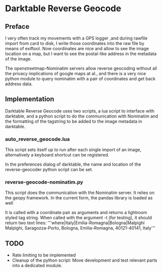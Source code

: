 # Darktable Reverse Geocode

## Preface

I very often track my movements with a GPS logger ,and during rawfile import from card to disk, I write those coordinates into the raw file by means of exiftool. Now coordinates are nice and allow to see the image location on a map, but I want to see the postal-like address in the metadata of the image.

The openstreetmap-Nominatim servers allow reverse geocoding without all the privacy implications of google maps at al., and there is a very nice python module to query nominatim with a pair of coordinates and get back address data.

## Implementation
Darktable Reverse Geocode uses two scripts, a lua script to interface with darktable, and a python script to do the communication with Nominatim and the formatting of the tagstring to be added to the image metadata in darktable.

### auto_reverse_geocode.lua

This script sets itself up to run after each single import of an image, alternatively a keyboard shortcut can be registered.

In the preferences dialog of darktable, the name and location of the reverse-geocoder python script can be set. 

### reverse-geocode-nominatim.py
This script does the communication with the Nominatim server. It relies on the geopy framework. In the current form, the pandas library is loaded as well

It is called with a coordinate pair as arguments and returns a lightroom styled tag string. When called with the argument -t (for testing), it should return two text lines:
'''where|Italy|Emilia-Romagna|Bologna|Malpighi
Malpighi, Saragozza-Porto, Bologna, Emilia-Romagna, 40121-40141, Italy'''

## TODO
  * Rate limiting to be implemented 
  * Cleanup of the python script: Move development and test relevant parts into a dedicated module.
